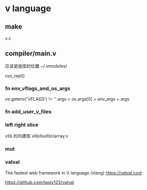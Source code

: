 # v language

## make

v.c

## compiler/main.v

应该是放库的位置 ~/.vmodules/

run_repl()

### fn env_vflags_and_os_args
  os.getenv('VFLAGS') != ''
    args = os.args[0] + env_args + args

### fn add_user_v_files

### left right slice

vlib 的内建库
vlib/builtin/array.v

### mut


### valval

The fastest web framework in V language (vlang) https://valval.cool

https://github.com/taojy123/valval